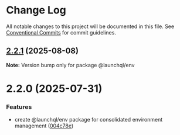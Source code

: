 # Change Log

All notable changes to this project will be documented in this file.
See [Conventional Commits](https://conventionalcommits.org) for commit guidelines.

## [2.2.1](https://github.com/launchql/launchql/compare/@launchql/env@2.2.0...@launchql/env@2.2.1) (2025-08-08)

**Note:** Version bump only for package @launchql/env





# 2.2.0 (2025-07-31)


### Features

* create @launchql/env package for consolidated environment management ([004c78e](https://github.com/launchql/launchql/commit/004c78e87ceddfc2d0a3f74e79affe13c8a628d1))
